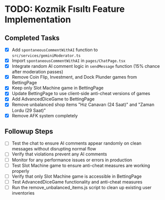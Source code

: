 # TODO: Kozmik Fısıltı Feature Implementation

## Completed Tasks
- [x] Add `spontaneousCommentWithAI` function to `src/services/geminiModerator.ts`
- [x] Import `spontaneousCommentWithAI` in `pages/ChatPage.tsx`
- [x] Integrate random AI comment logic in `sendMessage` function (15% chance after moderation passes)
- [x] Remove Coin Flip, Investment, and Dock Plunder games from BettingPage
- [x] Keep only Slot Machine game in BettingPage
- [x] Update BettingPage to use client-side anti-cheat versions of games
- [x] Add AdvancedDiceGame to BettingPage
- [x] Remove unbalanced shop items "Hız Canavarı (24 Saat)" and "Zaman Lordu (29 Saat)"
- [x] Remove AFK system completely

## Followup Steps
- [ ] Test the chat to ensure AI comments appear randomly on clean messages without disrupting normal flow
- [ ] Verify that violations prevent any AI comments
- [ ] Monitor for any performance issues or errors in production
- [ ] Test Slot Machine game to ensure anti-cheat measures are working properly
- [ ] Verify that only Slot Machine game is accessible in BettingPage
- [ ] Test AdvancedDiceGame functionality and anti-cheat measures
- [ ] Run the remove_unbalanced_items.js script to clean up existing user inventories